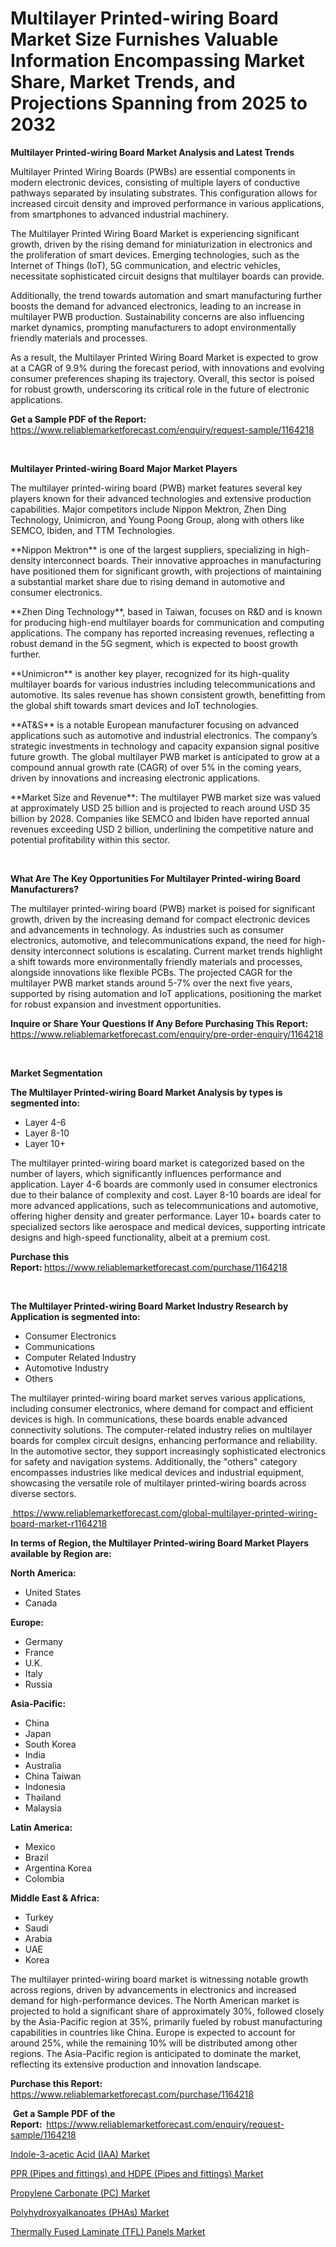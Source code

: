 <p><h1>Multilayer Printed-wiring Board Market Size Furnishes Valuable Information Encompassing Market Share, Market Trends, and Projections Spanning from 2025 to 2032</h1></p><p><strong>Multilayer Printed-wiring Board Market Analysis and Latest Trends</strong></p>
<p><p>Multilayer Printed Wiring Boards (PWBs) are essential components in modern electronic devices, consisting of multiple layers of conductive pathways separated by insulating substrates. This configuration allows for increased circuit density and improved performance in various applications, from smartphones to advanced industrial machinery.</p><p>The Multilayer Printed Wiring Board Market is experiencing significant growth, driven by the rising demand for miniaturization in electronics and the proliferation of smart devices. Emerging technologies, such as the Internet of Things (IoT), 5G communication, and electric vehicles, necessitate sophisticated circuit designs that multilayer boards can provide. </p><p>Additionally, the trend towards automation and smart manufacturing further boosts the demand for advanced electronics, leading to an increase in multilayer PWB production. Sustainability concerns are also influencing market dynamics, prompting manufacturers to adopt environmentally friendly materials and processes. </p><p>As a result, the Multilayer Printed Wiring Board Market is expected to grow at a CAGR of 9.9% during the forecast period, with innovations and evolving consumer preferences shaping its trajectory. Overall, this sector is poised for robust growth, underscoring its critical role in the future of electronic applications.</p></p>
<p><strong>Get a Sample PDF of the Report:&nbsp;</strong> <a href="https://www.reliablemarketforecast.com/enquiry/request-sample/1164218?utm_campaign=1885&utm_medium=2&utm_source=Github&utm_content=ia&utm_term=02042025&utm_id=multilayer-printed-wiring-board">https://www.reliablemarketforecast.com/enquiry/request-sample/1164218</a></p>
<p>&nbsp;</p>
<p><strong>Multilayer Printed-wiring Board Major Market Players</strong></p>
<p><p>The multilayer printed-wiring board (PWB) market features several key players known for their advanced technologies and extensive production capabilities. Major competitors include Nippon Mektron, Zhen Ding Technology, Unimicron, and Young Poong Group, along with others like SEMCO, Ibiden, and TTM Technologies.</p><p>**Nippon Mektron** is one of the largest suppliers, specializing in high-density interconnect boards. Their innovative approaches in manufacturing have positioned them for significant growth, with projections of maintaining a substantial market share due to rising demand in automotive and consumer electronics.</p><p>**Zhen Ding Technology**, based in Taiwan, focuses on R&D and is known for producing high-end multilayer boards for communication and computing applications. The company has reported increasing revenues, reflecting a robust demand in the 5G segment, which is expected to boost growth further.</p><p>**Unimicron** is another key player, recognized for its high-quality multilayer boards for various industries including telecommunications and automotive. Its sales revenue has shown consistent growth, benefitting from the global shift towards smart devices and IoT technologies.</p><p>**AT&S** is a notable European manufacturer focusing on advanced applications such as automotive and industrial electronics. The company’s strategic investments in technology and capacity expansion signal positive future growth. The global multilayer PWB market is anticipated to grow at a compound annual growth rate (CAGR) of over 5% in the coming years, driven by innovations and increasing electronic applications.</p><p>**Market Size and Revenue**: The multilayer PWB market size was valued at approximately USD 25 billion and is projected to reach around USD 35 billion by 2028. Companies like SEMCO and Ibiden have reported annual revenues exceeding USD 2 billion, underlining the competitive nature and potential profitability within this sector.</p></p>
<p>&nbsp;</p>
<p><strong>What Are The Key Opportunities For Multilayer Printed-wiring Board Manufacturers?</strong></p>
<p><p>The multilayer printed-wiring board (PWB) market is poised for significant growth, driven by the increasing demand for compact electronic devices and advancements in technology. As industries such as consumer electronics, automotive, and telecommunications expand, the need for high-density interconnect solutions is escalating. Current market trends highlight a shift towards more environmentally friendly materials and processes, alongside innovations like flexible PCBs. The projected CAGR for the multilayer PWB market stands around 5-7% over the next five years, supported by rising automation and IoT applications, positioning the market for robust expansion and investment opportunities.</p></p>
<p><strong>Inquire or Share Your Questions If Any Before Purchasing This Report:</strong> <a href="https://www.reliablemarketforecast.com/enquiry/pre-order-enquiry/1164218?utm_campaign=1885&utm_medium=2&utm_source=Github&utm_content=ia&utm_term=02042025&utm_id=multilayer-printed-wiring-board">https://www.reliablemarketforecast.com/enquiry/pre-order-enquiry/1164218</a></p>
<p>&nbsp;</p>
<p><strong>Market Segmentation</strong></p>
<p><strong>The Multilayer Printed-wiring Board Market Analysis by types is segmented into:</strong></p>
<p><ul><li>Layer 4-6</li><li>Layer 8-10</li><li>Layer 10+</li></ul></p>
<p><p>The multilayer printed-wiring board market is categorized based on the number of layers, which significantly influences performance and application. Layer 4-6 boards are commonly used in consumer electronics due to their balance of complexity and cost. Layer 8-10 boards are ideal for more advanced applications, such as telecommunications and automotive, offering higher density and greater performance. Layer 10+ boards cater to specialized sectors like aerospace and medical devices, supporting intricate designs and high-speed functionality, albeit at a premium cost.</p></p>
<p><strong>Purchase this Report:&nbsp;</strong><a href="https://www.reliablemarketforecast.com/purchase/1164218?utm_campaign=1885&utm_medium=2&utm_source=Github&utm_content=ia&utm_term=02042025&utm_id=multilayer-printed-wiring-board">https://www.reliablemarketforecast.com/purchase/1164218</a></p>
<p>&nbsp;</p>
<p><strong>The Multilayer Printed-wiring Board Market Industry Research by Application is segmented into:</strong></p>
<p><ul><li>Consumer Electronics</li><li>Communications</li><li>Computer Related Industry</li><li>Automotive Industry</li><li>Others</li></ul></p>
<p><p>The multilayer printed-wiring board market serves various applications, including consumer electronics, where demand for compact and efficient devices is high. In communications, these boards enable advanced connectivity solutions. The computer-related industry relies on multilayer boards for complex circuit designs, enhancing performance and reliability. In the automotive sector, they support increasingly sophisticated electronics for safety and navigation systems. Additionally, the "others" category encompasses industries like medical devices and industrial equipment, showcasing the versatile role of multilayer printed-wiring boards across diverse sectors.</p></p>
<p><a href="https://www.reliablemarketforecast.com/global-multilayer-printed-wiring-board-market-r1164218?utm_campaign=1885&utm_medium=2&utm_source=Github&utm_content=ia&utm_term=02042025&utm_id=multilayer-printed-wiring-board">&nbsp;https://www.reliablemarketforecast.com/global-multilayer-printed-wiring-board-market-r1164218</a></p>
<p><strong>In terms of Region, the Multilayer Printed-wiring Board Market Players available by Region are:</strong></p>
<p>
    <p> <strong> North America: </strong>
        <ul>
            <li>United States</li>
            <li>Canada</li>
        </ul>
        </p> 
    <p> <strong> Europe: </strong>
        <ul>
            <li>Germany</li>
            <li>France</li>
            <li>U.K.</li>
            <li>Italy</li>
            <li>Russia</li>
        </ul>
        </p> 
    <p> <strong> Asia-Pacific: </strong>
        <ul>
            <li>China</li>
            <li>Japan</li>
            <li>South Korea</li>
            <li>India</li>
            <li>Australia</li>
            <li>China Taiwan</li>
            <li>Indonesia</li>
            <li>Thailand</li>
            <li>Malaysia</li>
        </ul>
        </p> 
    <p> <strong> Latin America: </strong>
        <ul>
            <li>Mexico</li>
            <li>Brazil</li>
            <li>Argentina Korea</li>
            <li>Colombia</li>
        </ul>
        </p> 
    <p> <strong> Middle East & Africa: </strong>
        <ul>
            <li>Turkey</li>
            <li>Saudi</li>
            <li>Arabia</li>
            <li>UAE</li>
            <li>Korea</li>
        </ul>
    </p>
    </p>
<p><p>The multilayer printed-wiring board market is witnessing notable growth across regions, driven by advancements in electronics and increased demand for high-performance devices. The North American market is projected to hold a significant share of approximately 30%, followed closely by the Asia-Pacific region at 35%, primarily fueled by robust manufacturing capabilities in countries like China. Europe is expected to account for around 25%, while the remaining 10% will be distributed among other regions. The Asia-Pacific region is anticipated to dominate the market, reflecting its extensive production and innovation landscape.</p></p>
<p><strong>Purchase this Report: </strong><a href="https://www.reliablemarketforecast.com/purchase/1164218?utm_campaign=1885&utm_medium=2&utm_source=Github&utm_content=ia&utm_term=02042025&utm_id=multilayer-printed-wiring-board">https://www.reliablemarketforecast.com/purchase/1164218</a></p>
<p>&nbsp;<strong>Get a Sample PDF of the Report:&nbsp;&nbsp;</strong><a href="https://www.reliablemarketforecast.com/enquiry/request-sample/1164218?utm_campaign=1885&utm_medium=2&utm_source=Github&utm_content=ia&utm_term=02042025&utm_id=multilayer-printed-wiring-board">https://www.reliablemarketforecast.com/enquiry/request-sample/1164218</a></p>
<p><strong></strong></p>
<p><p><a href="https://github.com/lazregaartun/Market-Research-Report-List-1/blob/main/indole-3-acetic-acid-iaa-market.md?utm_campaign=1885&utm_medium=2&utm_source=Github&utm_content=ia&utm_term=02042025&utm_id=multilayer-printed-wiring-board">Indole-3-acetic Acid (IAA) Market</a></p><p><a href="https://github.com/drevertevell/Market-Research-Report-List-1/blob/main/ppr-pipes-and-fittings-and-hdpe-pipes-and-fittings-market.md?utm_campaign=1885&utm_medium=2&utm_source=Github&utm_content=ia&utm_term=02042025&utm_id=multilayer-printed-wiring-board">PPR (Pipes and fittings) and HDPE (Pipes and fittings) Market</a></p><p><a href="https://github.com/elhibacajka/Market-Research-Report-List-1/blob/main/propylene-carbonate-pc-market.md?utm_campaign=1885&utm_medium=2&utm_source=Github&utm_content=ia&utm_term=02042025&utm_id=multilayer-printed-wiring-board">Propylene Carbonate (PC) Market</a></p><p><a href="https://github.com/jolashta/Market-Research-Report-List-1/blob/main/polyhydroxyalkanoates-phas-market.md?utm_campaign=1885&utm_medium=2&utm_source=Github&utm_content=ia&utm_term=02042025&utm_id=multilayer-printed-wiring-board">Polyhydroxyalkanoates (PHAs) Market</a></p><p><a href="https://github.com/ienamoun/Market-Research-Report-List-1/blob/main/thermally-fused-laminate-tfl-panels-market.md?utm_campaign=1885&utm_medium=2&utm_source=Github&utm_content=ia&utm_term=02042025&utm_id=multilayer-printed-wiring-board">Thermally Fused Laminate (TFL) Panels Market</a></p></p>